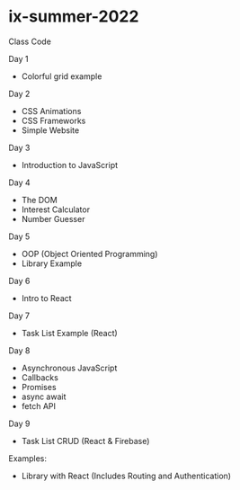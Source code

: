 # ix-summer-2022
Class Code 

Day 1
 - Colorful grid example

Day 2 
 - CSS Animations
 - CSS Frameworks
 - Simple Website 

Day 3
 - Introduction to JavaScript

Day 4 
 - The DOM 
 - Interest Calculator
 - Number Guesser

Day 5
 - OOP (Object Oriented Programming)
 - Library Example

Day 6 
 - Intro to React

Day 7
 - Task List Example (React)

Day 8
 - Asynchronous JavaScript
 - Callbacks
 - Promises
 - async await
 - fetch API

Day 9
 - Task List CRUD (React & Firebase)


Examples: 
 - Library with React (Includes Routing and Authentication)